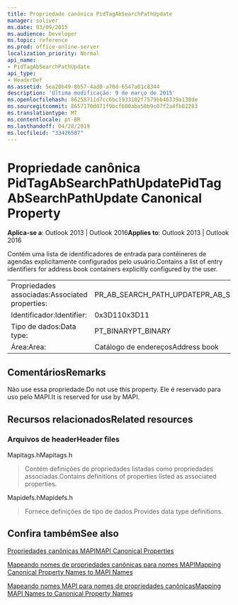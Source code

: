 ```yaml
---
title: Propriedade canônica PidTagAbSearchPathUpdate
manager: soliver
ms.date: 03/09/2015
ms.audience: Developer
ms.topic: reference
ms.prod: office-online-server
localization_priority: Normal
api_name:
- PidTagAbSearchPathUpdate
api_type:
- HeaderDef
ms.assetid: 5ea20b49-8b57-4ad0-a70d-6547a01c8344
description: 'Última modificação: 9 de março de 2015'
ms.openlocfilehash: 86258711d7cc6bc1933102f7579bb46339a138de
ms.sourcegitcommit: 8657170d071f9bcf680aba50b9c07f2a4fb82283
ms.translationtype: MT
ms.contentlocale: pt-BR
ms.lasthandoff: 04/28/2019
ms.locfileid: "33426587"
---
```

# <a name="pidtagabsearchpathupdate-canonical-property"></a><span data-ttu-id="0a3bd-103">Propriedade canônica PidTagAbSearchPathUpdate</span><span class="sxs-lookup"><span data-stu-id="0a3bd-103">PidTagAbSearchPathUpdate Canonical Property</span></span>

  
  
<span data-ttu-id="0a3bd-104">**Aplica-se a**: Outlook 2013 | Outlook 2016</span><span class="sxs-lookup"><span data-stu-id="0a3bd-104">**Applies to**: Outlook 2013 | Outlook 2016</span></span> 
  
<span data-ttu-id="0a3bd-105">Contém uma lista de identificadores de entrada para contêineres de agendas explicitamente configurados pelo usuário.</span><span class="sxs-lookup"><span data-stu-id="0a3bd-105">Contains a list of entry identifiers for address book containers explicitly configured by the user.</span></span> 
  
|||
|:-----|:-----|
|<span data-ttu-id="0a3bd-106">Propriedades associadas:</span><span class="sxs-lookup"><span data-stu-id="0a3bd-106">Associated properties:</span></span>  <br/> |<span data-ttu-id="0a3bd-107">PR_AB_SEARCH_PATH_UPDATE</span><span class="sxs-lookup"><span data-stu-id="0a3bd-107">PR_AB_SEARCH_PATH_UPDATE</span></span>  <br/> |
|<span data-ttu-id="0a3bd-108">Identificador:</span><span class="sxs-lookup"><span data-stu-id="0a3bd-108">Identifier:</span></span>  <br/> |<span data-ttu-id="0a3bd-109">0x3D11</span><span class="sxs-lookup"><span data-stu-id="0a3bd-109">0x3D11</span></span>  <br/> |
|<span data-ttu-id="0a3bd-110">Tipo de dados:</span><span class="sxs-lookup"><span data-stu-id="0a3bd-110">Data type:</span></span>  <br/> |<span data-ttu-id="0a3bd-111">PT_BINARY</span><span class="sxs-lookup"><span data-stu-id="0a3bd-111">PT_BINARY</span></span>  <br/> |
|<span data-ttu-id="0a3bd-112">Área:</span><span class="sxs-lookup"><span data-stu-id="0a3bd-112">Area:</span></span>  <br/> |<span data-ttu-id="0a3bd-113">Catálogo de endereços</span><span class="sxs-lookup"><span data-stu-id="0a3bd-113">Address book</span></span>  <br/> |
   
## <a name="remarks"></a><span data-ttu-id="0a3bd-114">Comentários</span><span class="sxs-lookup"><span data-stu-id="0a3bd-114">Remarks</span></span>

<span data-ttu-id="0a3bd-115">Não use essa propriedade.</span><span class="sxs-lookup"><span data-stu-id="0a3bd-115">Do not use this property.</span></span> <span data-ttu-id="0a3bd-116">Ele é reservado para uso pelo MAPI.</span><span class="sxs-lookup"><span data-stu-id="0a3bd-116">It is reserved for use by MAPI.</span></span>
  
## <a name="related-resources"></a><span data-ttu-id="0a3bd-117">Recursos relacionados</span><span class="sxs-lookup"><span data-stu-id="0a3bd-117">Related resources</span></span>

### <a name="header-files"></a><span data-ttu-id="0a3bd-118">Arquivos de header</span><span class="sxs-lookup"><span data-stu-id="0a3bd-118">Header files</span></span>

<span data-ttu-id="0a3bd-119">Mapitags.h</span><span class="sxs-lookup"><span data-stu-id="0a3bd-119">Mapitags.h</span></span>
  
> <span data-ttu-id="0a3bd-120">Contém definições de propriedades listadas como propriedades associadas.</span><span class="sxs-lookup"><span data-stu-id="0a3bd-120">Contains definitions of properties listed as associated properties.</span></span>
    
<span data-ttu-id="0a3bd-121">Mapidefs.h</span><span class="sxs-lookup"><span data-stu-id="0a3bd-121">Mapidefs.h</span></span>
  
> <span data-ttu-id="0a3bd-122">Fornece definições de tipo de dados.</span><span class="sxs-lookup"><span data-stu-id="0a3bd-122">Provides data type definitions.</span></span>
    
## <a name="see-also"></a><span data-ttu-id="0a3bd-123">Confira também</span><span class="sxs-lookup"><span data-stu-id="0a3bd-123">See also</span></span>



[<span data-ttu-id="0a3bd-124">Propriedades canônicas MAPI</span><span class="sxs-lookup"><span data-stu-id="0a3bd-124">MAPI Canonical Properties</span></span>](mapi-canonical-properties.md)
  
[<span data-ttu-id="0a3bd-125">Mapeando nomes de propriedades canônicas para nomes MAPI</span><span class="sxs-lookup"><span data-stu-id="0a3bd-125">Mapping Canonical Property Names to MAPI Names</span></span>](mapping-canonical-property-names-to-mapi-names.md)
  
[<span data-ttu-id="0a3bd-126">Mapeando nomes MAPI para nomes de propriedades canônicas</span><span class="sxs-lookup"><span data-stu-id="0a3bd-126">Mapping MAPI Names to Canonical Property Names</span></span>](mapping-mapi-names-to-canonical-property-names.md)

